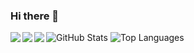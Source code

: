 ### Hi there 👋

![GitHub Stats](https://github-readme-stats.vercel.app/api?username=hosseinmh1&show_icons=true&&line_height=40)
![Top Languages](https://github-readme-stats.vercel.app/api/top-langs/?username=hosseinmh1&show_icons=true)
<a href="https://github.com/anuraghazra/github-readme-stats">
  <img align="left" src="https://github-readme-stats.vercel.app/api?username=errir503&count_private=true&show_icons=true&hide=prs,issues,contribs&title_color=402c25&icon_color=ed7785&text_color=402c25&bg_color=fcd3d3&border_color=402c25" />
</a>
<a href="https://github.com/anuraghazra/github-readme-stats">
  <img align="left" src="https://github-readme-stats.vercel.app/api/top-langs/?username=errir503&title_color=402c25&text_color=402c25&bg_color=fcd3d3&border_color=402c25" />
</a>
<a href="https://github.com/ryo-ma/github-profile-trophy">
  <img align="left" src="https://github-profile-trophy-errir.vercel.app/?username=errir503&title=Commit,Repositories,Stars,Followers&margin-w=18" />
</a>

